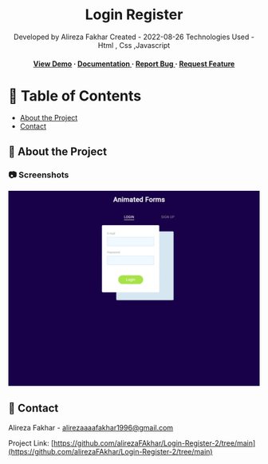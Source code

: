 <div align='center'>

<h1>Login Register</h1>
<p>Developed by Alireza Fakhar Created - 2022-08-26 Technologies Used - Html , Css ,Javascript </p>

<h4> <a href=https://alirezafakhar.github.io/LoginRegister/>View Demo</a> <span> · </span> <a href="https://github.com/alirezaFAkhar/Login-Register-2/blob/master/README.md"> Documentation </a> <span> · </span> <a href="https://github.com/alirezaFAkhar/Login-Register-2/issues"> Report Bug </a> <span> · </span> <a href="https://github.com/alirezaFAkhar/Login-Register-2/issues"> Request Feature </a> </h4>


</div>

# :notebook_with_decorative_cover: Table of Contents

- [About the Project](#star2-about-the-project)
- [Contact](#handshake-contact)


## :star2: About the Project

### :camera: Screenshots
<div align="center"> <a href="https://alirezafakhar.github.io/LoginRegister/"><img src="https://github.com/alirezaFAkhar/Login-Register-2/blob/main/asset/image/Login-Register-2.webp" alt='image' width='800'/></a> </div>



## :handshake: Contact

Alireza Fakhar -  alirezaaaafakhar1996@gmail.com

Project Link: [https://github.com/alirezaFAkhar/Login-Register-2/tree/main](https://github.com/alirezaFAkhar/Login-Register-2/tree/main)
